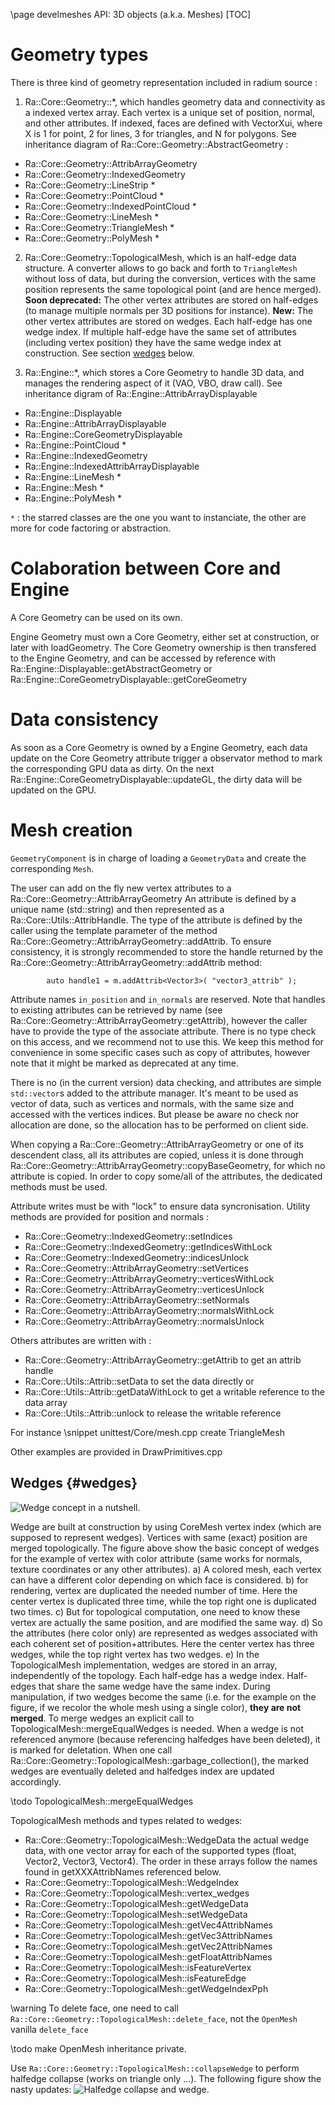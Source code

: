 \page develmeshes API: 3D objects (a.k.a. Meshes)
[TOC]

# Geometry types
There is three kind of geometry representation included in radium source :
 1. Ra::Core::Geometry::*, which handles geometry data and connectivity as a indexed vertex array.
Each vertex is a unique set of position, normal, and other attributes.
If indexed, faces are defined with VectorXui, where X is 1 for point, 2 for lines, 3 for triangles, and N for polygons.
See inheritance diagram of Ra::Core::Geometry::AbstractGeometry :
   - Ra::Core::Geometry::AttribArrayGeometry
   - Ra::Core::Geometry::IndexedGeometry
   - Ra::Core::Geometry::LineStrip *
   - Ra::Core::Geometry::PointCloud *
   - Ra::Core::Geometry::IndexedPointCloud *
   - Ra::Core::Geometry::LineMesh *
   - Ra::Core::Geometry::TriangleMesh *
   - Ra::Core::Geometry::PolyMesh *

 2. Ra::Core::Geometry::TopologicalMesh, which is an half-edge data structure. 
A converter allows to go back and forth to `TriangleMesh`
without loss of data, but during the conversion, vertices with the same position represents the same topological point (and are hence merged). 
**Soon deprecated:** The other vertex attributes are stored on half-edges (to manage multiple normals per 3D positions
for instance).
**New:** The other vertex attributes are stored on wedges. Each half-edge has one wedge index. If multiple half-edge have the same set of attributes (including vertex position) they have the same wedge index at construction. See section [wedges](#wedges) below.

 3. Ra::Engine::*, which stores a Core Geometry to handle 3D data, and manages the rendering aspect of it (VAO, VBO, draw call).
See inheritance digram of Ra::Engine::AttribArrayDisplayable
   - Ra::Engine::Displayable
   - Ra::Engine::AttribArrayDisplayable
   - Ra::Engine::CoreGeometryDisplayable
   - Ra::Engine::PointCloud *
   - Ra::Engine::IndexedGeometry
   - Ra::Engine::IndexedAttribArrayDisplayable
   - Ra::Engine::LineMesh *
   - Ra::Engine::Mesh *
   - Ra::Engine::PolyMesh *
   
 `*` : the starred classes are the one you want to instanciate, the other are more for code factoring or abstraction.
   
# Colaboration between Core and Engine

A Core Geometry can be used on its own.

Engine Geometry must own a Core Geometry, either set at construction, or later with loadGeometry.
The Core Geometry ownership is then transfered to the Engine Geometry, and can be accessed by reference with Ra::Engine::Displayable::getAbstractGeometry or Ra::Engine::CoreGeometryDisplayable::getCoreGeometry


# Data consistency
As soon as a Core Geometry is owned by a Engine Geometry, each data update on the Core Geometry attribute trigger a observator method to mark the corresponding GPU data as dirty.
On the next Ra::Engine::CoreGeometryDisplayable::updateGL, the dirty data will be updated on the GPU.

# Mesh creation
`GeometryComponent` is in charge of loading a `GeometryData` and create the corresponding `Mesh`.

The user can add on the fly new vertex attributes to a Ra::Core::Geometry::AttribArrayGeometry
An attribute is defined by a unique name (std::string) and then represented as a Ra::Core::Utils::AttribHandle.
The type of the attribute is defined by the caller using the template parameter of the method  Ra::Core::Geometry::AttribArrayGeometry::addAttrib.
To ensure consistency, it is strongly recommended to store the handle returned by the Ra::Core::Geometry::AttribArrayGeometry::addAttrib method:
~~~{.cpp}
        auto handle1 = m.addAttrib<Vector3>( "vector3_attrib" );
~~~
Attribute names `in_position` and `in_normals` are reserved.
Note that handles to existing attributes can be retrieved by name (see Ra::Core::Geometry::AttribArrayGeometry::getAttrib), however
the caller have to provide the type of the associate attribute.
There is no type check on this access, and we recommend not to use this. We keep this method for convenience in some
specific cases such as copy of attributes, however note that it might be marked as deprecated at any time.

There is no (in the current version) data checking, and attributes are simple `std::vector`s added to the attribute
manager. It's meant to be used as vector of data, such as vertices and normals, with the same size and accessed with
the vertices indices. But please be aware no check nor allocation are done, so the allocation has to be performed on
client side.

When copying a Ra::Core::Geometry::AttribArrayGeometry or one of its descendent class, all its attributes are copied, unless it is done through Ra::Core::Geometry::AttribArrayGeometry::copyBaseGeometry, for which no attribute is copied.
In order to copy some/all of the attributes, the dedicated methods must be used.

Attribute writes must be with "lock" to ensure data syncronisation.
Utility methods are provided for position and normals :

 - Ra::Core::Geometry::IndexedGeometry::setIndices
 - Ra::Core::Geometry::IndexedGeometry::getIndicesWithLock
 - Ra::Core::Geometry::IndexedGeometry::indicesUnlock
 - Ra::Core::Geometry::AttribArrayGeometry::setVertices
 - Ra::Core::Geometry::AttribArrayGeometry::verticesWithLock
 - Ra::Core::Geometry::AttribArrayGeometry::verticesUnlock
 - Ra::Core::Geometry::AttribArrayGeometry::setNormals
 - Ra::Core::Geometry::AttribArrayGeometry::normalsWithLock
 - Ra::Core::Geometry::AttribArrayGeometry::normalsUnlock

Others attributes are written with :
 - Ra::Core::Geometry::AttribArrayGeometry::getAttrib to get an attrib handle
 - Ra::Core::Utils::Attrib::setData to set the data directly 
or
 - Ra::Core::Utils::Attrib::getDataWithLock to get a writable reference to the data array
 - Ra::Core::Utils::Attrib::unlock to release the writable reference

For instance
\snippet unittest/Core/mesh.cpp create TriangleMesh

Other examples are provided in DrawPrimitives.cpp

## Wedges {#wedges}

![Wedge concept in a nutshell.](wedges.svg)

Wedge are built at construction by using CoreMesh vertex index (which are supposed to represent wedges). Vertices with same (exact) position are merged topologically.
The figure above show the basic concept of wedges for the example of vertex with color attribute (same works for normals, texture coordinates or any other attributes).
a) A colored mesh, each vertex can have a different color depending on which face is considered. b) for rendering, vertex are duplicated the needed number of time. Here the center vertex is duplicated three time, while the top right one is duplicated two times. c) But for topological computation, one need to know these vertex are actually the same position, and are modified the same way. d) So the attributes (here color only) are represented as wedges associated with each coherent set of position+attributes. Here the center vertex has three wedges, while the top right vertex has two wedges. e) In the TopologicalMesh implementation, wedges are stored in an array, independently of the topology. Each half-edge has a wedge index. Half-edges that share the same wedge have the same index.
During manipulation, if two wedges become the same (i.e. for the example on the figure, if we recolor the whole mesh using a single color), **they are not merged**.
To merge wedges an explicit call to TopologicalMesh::mergeEqualWedges is needed.
When a wedge is not referenced anymore (because referencing halfedges have been deleted), it is marked for deletation. When one call Ra::Core::Geometry::TopologicalMesh::garbage_collection(), the marked wedges are eventually deleted and halfedges index are updated accordingly.

\todo  TopologicalMesh::mergeEqualWedges

TopologicalMesh methods and types related to wedges: 

- Ra::Core::Geometry::TopologicalMesh::WedgeData the actual wedge data, with one vector array for each of the supported types (float, Vector2, Vector3, Vector4). The order in these arrays follow the names found in getXXXAttribNames referenced below.
- Ra::Core::Geometry::TopologicalMesh::WedgeIndex
- Ra::Core::Geometry::TopologicalMesh::vertex_wedges
- Ra::Core::Geometry::TopologicalMesh::getWedgeData
- Ra::Core::Geometry::TopologicalMesh::setWedgeData
- Ra::Core::Geometry::TopologicalMesh::getVec4AttribNames
- Ra::Core::Geometry::TopologicalMesh::getVec3AttribNames
- Ra::Core::Geometry::TopologicalMesh::getVec2AttribNames
- Ra::Core::Geometry::TopologicalMesh::getFloatAttribNames
- Ra::Core::Geometry::TopologicalMesh::isFeatureVertex
- Ra::Core::Geometry::TopologicalMesh::isFeatureEdge
- Ra::Core::Geometry::TopologicalMesh::getWedgeIndexPph


\warning To delete face, one need to call `Ra::Core::Geometry::TopologicalMesh::delete_face`, not the `OpenMesh` vanilla `delete_face`

\todo make OpenMesh inheritance private.

Use `Ra::Core::Geometry::TopologicalMesh::collapseWedge` to perform halfedge collapse (works on triangle only ...). The following figure show the nasty updates:
![Halfedge collapse and wedge.](wedge-collapse.svg)
